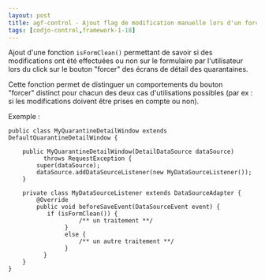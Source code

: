 ```yaml
---
layout: post
title: agf-control - Ajout flag de modification manuelle lors d'un forçage
tags: [codjo-control,framework-1-18]
---
```

Ajout d'une fonction ```isFormClean()```&nbsp;permettant de savoir si des modifications ont été effectuées&nbsp;ou non sur le formulaire par l'utilisateur lors du click sur le bouton "forcer" des écrans de détail des quarantaines.

Cette fonction permet&nbsp;de distinguer un comportements du bouton "forcer"&nbsp;distinct pour chacun des deux cas d'utilisations possibles (par ex : si les modifications doivent être prises en compte ou non).

Exemple :
```
public class MyQuarantineDetailWindow extends DefaultQuarantineDetailWindow {

    public MyQuarantineDetailWindow(DetailDataSource dataSource)
          throws RequestException {
        super(dataSource);
        dataSource.addDataSourceListener(new MyDataSourceListener());
    }

    private class MyDataSourceListener extends DataSourceAdapter {
        @Override
        public void beforeSaveEvent(DataSourceEvent event) {
           if (isFormClean()) {
                    /** un traitement **/
                }
                else {
                    /** un autre traitement **/
                }
          }
    }
}
```